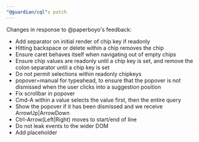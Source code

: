 ```yaml
---
"@guardian/cql": patch
---
```


Changes in response to @paperboyo's feedback:
- Add separator on initial render of chip key if readonly
- Hitting backspace or delete within a chip removes the chip
- Ensure caret behaves itself when navigating out of empty chips
- Ensure chip values are readonly until a chip key is set, and remove the colon separator until a chip key is set
- Do not permit selections within readonly chipkeys
- popover=manual for typeahead, to ensure that the popover is not dismissed when
  the user clicks into a suggestion position
- Fix scrollbar in popover
- Cmd-A within a value selects the value first, then the entire query
- Show the popover if it has been dismissed and we receive ArrowUp|ArrowDown
- Ctrl-Arrow(Left|Right) moves to start/end of line
- Do not leak events to the wider DOM
- Add placeholder
